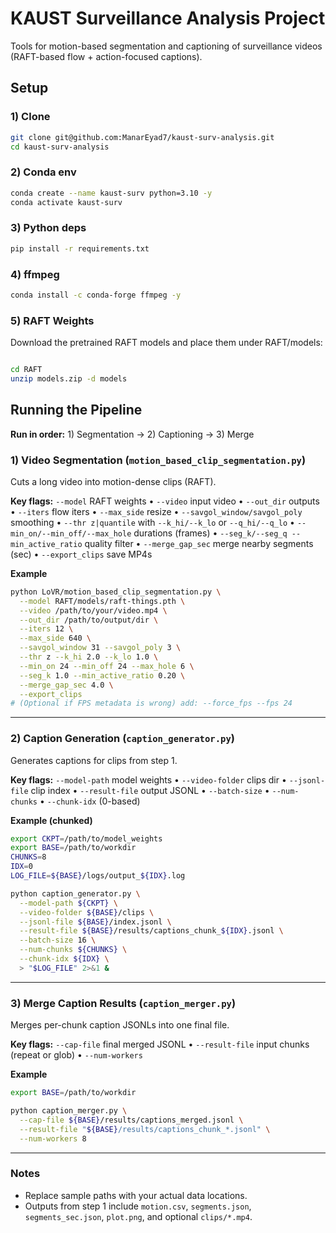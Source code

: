 

# KAUST Surveillance Analysis Project

Tools for motion-based segmentation and captioning of surveillance videos (RAFT-based flow + action-focused captions).

## Setup

### 1) Clone

```bash
git clone git@github.com:ManarEyad7/kaust-surv-analysis.git
cd kaust-surv-analysis
```

### 2) Conda env

```bash
conda create --name kaust-surv python=3.10 -y
conda activate kaust-surv
```

### 3) Python deps

```bash
pip install -r requirements.txt
```

### 4) ffmpeg

```bash
conda install -c conda-forge ffmpeg -y
```

### 5) RAFT Weights

Download the pretrained RAFT models and place them under RAFT/models:

```bash

cd RAFT
unzip models.zip -d models
```

## Running the Pipeline

**Run in order:** 1) Segmentation → 2) Captioning → 3) Merge

### 1) Video Segmentation (`motion_based_clip_segmentation.py`)

Cuts a long video into motion-dense clips (RAFT).

**Key flags:**
`--model` RAFT weights • `--video` input video • `--out_dir` outputs •
`--iters` flow iters • `--max_side` resize • `--savgol_window/savgol_poly` smoothing •
`--thr z|quantile` with `--k_hi/--k_lo` or `--q_hi/--q_lo` •
`--min_on/--min_off/--max_hole` durations (frames) •
`--seg_k/--seg_q --min_active_ratio` quality filter •
`--merge_gap_sec` merge nearby segments (sec) • `--export_clips` save MP4s

**Example**

```bash
python LoVR/motion_based_clip_segmentation.py \
  --model RAFT/models/raft-things.pth \
  --video /path/to/your/video.mp4 \
  --out_dir /path/to/output/dir \
  --iters 12 \
  --max_side 640 \
  --savgol_window 31 --savgol_poly 3 \
  --thr z --k_hi 2.0 --k_lo 1.0 \
  --min_on 24 --min_off 24 --max_hole 6 \
  --seg_k 1.0 --min_active_ratio 0.20 \
  --merge_gap_sec 4.0 \
  --export_clips
# (Optional if FPS metadata is wrong) add: --force_fps --fps 24
```

---

### 2) Caption Generation (`caption_generator.py`)

Generates captions for clips from step 1.

**Key flags:**
`--model-path` model weights • `--video-folder` clips dir • `--jsonl-file` clip index •
`--result-file` output JSONL • `--batch-size` • `--num-chunks` • `--chunk-idx` (0-based)

**Example (chunked)**

```bash
export CKPT=/path/to/model_weights
export BASE=/path/to/workdir
CHUNKS=8
IDX=0
LOG_FILE=${BASE}/logs/output_${IDX}.log

python caption_generator.py \
  --model-path ${CKPT} \
  --video-folder ${BASE}/clips \
  --jsonl-file ${BASE}/index.jsonl \
  --result-file ${BASE}/results/captions_chunk_${IDX}.jsonl \
  --batch-size 16 \
  --num-chunks ${CHUNKS} \
  --chunk-idx ${IDX} \
  > "$LOG_FILE" 2>&1 &
```

---

### 3) Merge Caption Results (`caption_merger.py`)

Merges per-chunk caption JSONLs into one final file.

**Key flags:**
`--cap-file` final merged JSONL • `--result-file` input chunks (repeat or glob) • `--num-workers`

**Example**

```bash
export BASE=/path/to/workdir

python caption_merger.py \
  --cap-file ${BASE}/results/captions_merged.jsonl \
  --result-file "${BASE}/results/captions_chunk_*.jsonl" \
  --num-workers 8
```

---

### Notes

* Replace sample paths with your actual data locations.
* Outputs from step 1 include `motion.csv`, `segments.json`, `segments_sec.json`, `plot.png`, and optional `clips/*.mp4`.
